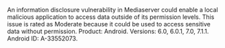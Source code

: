 An information disclosure vulnerability in Mediaserver could enable a local malicious application to access data outside of its permission levels. This issue is rated as Moderate because it could be used to access sensitive data without permission. Product: Android. Versions: 6.0, 6.0.1, 7.0, 7.1.1. Android ID: A-33552073.